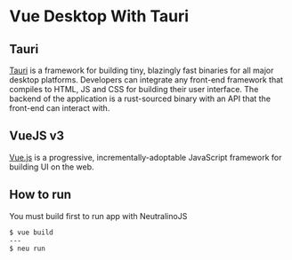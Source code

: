 # Vue Desktop With Tauri

## Tauri

<a href="https://github.com/tauri-apps/tauri" >Tauri</a> is a framework for building tiny, blazingly fast binaries for all major desktop platforms. Developers can integrate any front-end framework that compiles to HTML, JS and CSS for building their user interface. The backend of the application is a rust-sourced binary with an API that the front-end can interact with.

## VueJS v3

<a href="https://github.com/vuejs/core" target="_blank">Vue.js</a> is a progressive, incrementally-adoptable JavaScript framework for building UI on the web.

## How to run

You must build first to run app with NeutralinoJS

```bash
$ vue build
---
$ neu run
```

